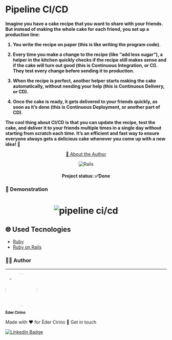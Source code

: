 # Pipeline CI/CD

<b>Imagine you have a cake recipe that you want to share with your friends. But instead of making the whole cake for each friend, you set up a production line:

1. You write the recipe on paper (this is like writing the program code).

2. Every time you make a change to the recipe (like “add less sugar”), a helper in the kitchen quickly checks if the recipe still makes sense and if the cake will turn out good (this is Continuous Integration, or CI). They test every change before sending it to production.

3. When the recipe is perfect, another helper starts making the cake automatically, without needing your help (this is Continuous Delivery, or CD).

4. Once the cake is ready, it gets delivered to your friends quickly, as soon as it’s done (this is Continuous Deployment, or another part of CD).

The cool thing about CI/CD is that you can update the recipe, test the cake, and deliver it to your friends multiple times in a single day without starting from scratch each time. It’s an efficient and fast way to ensure everyone always gets a delicious cake whenever you come up with a new idea! 🎂</b>


<p align="center">
    <a href="#author"> 🔎	About the Author</a>
</p>

<div align="center">
<p>

![Rails](https://img.shields.io/badge/rails-%23CC0000.svg?style=for-the-badge&logo=ruby-on-rails&logoColor=white)

</p>
</div>

<h4 align="center">
Project status: ✅Done
</h4>

### 🧐 Demonstration

<h1 align=center>
<img alt="pipeline ci/cd" title="main page" src="app/assets/screenshots/demonstration.gif">
</h1>


## 🌐 Used Tecnologies

- [Ruby](https://www.ruby-lang.org/pt/)
- [Ruby on Rails](https://rubyonrails.org/)

### 🙋‍♂️ Author
---

<a href="https://www.linkedin.com/in/edercirino/">
<img style="border-radius: 50%;" src="https://avatars3.githubusercontent.com/u/25642656" width="100px" alt=""/>
<br />

<span href="author"></span>
<sub><b>Éder Cirino</b></sub></a>

Made with ❤️ for Éder Cirino 👋 Get in touch


[![Linkedin Badge](https://img.shields.io/badge/-Éder-blue?style=flat-square&logo=Linkedin&logoColor=white&link=https://www.linkedin.com/in/edercirino/)](https://www.linkedin.com/in/edercirino/)
